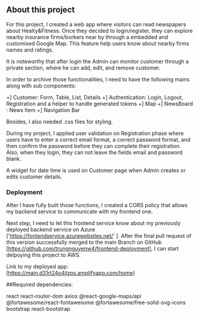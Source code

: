 ## About this project

For this project, I created a web app where visitors can read newspapers about Healty&Fitness. Once they decided to login/register, they can explore nearby insurance firms/borkers near by through a embedded and customised Google Map. This feature help users know about nearby firms names and ratings. 

It is noteworthy that after login the Admin can monitor customer through a private section, where he can add, edit, and remove customer. 

In order to archive those functionalities, I need to have the following mains along with sub components:

+] Customer: Form, Table, List, Details
+] Authentication: Login, Logout, Registration and a helper to handle generated tokens
+] Map
+] NewsBoard : News Item
+] Navigation Bar

Besides, I also needed .css files for styling.

During my project, I applied user validation on Registration phase where users have to enter a correct email format, a correct password format, and then confirm the password before they can complete their registration. Also, when they login, they can not leave the fields email and password blank.

A widget for date time is used on Customer page when Admin creates or edits customer details.

### Deployment
After I have fully built those functions, I created a CORS policy that allows my backend service to communicate with my frontend one.

Next step, I need to let this frontend service know about my previously deployed backend service on Azure ['https://fontendservice.azurewebsites.net/' ]. After the final pull request of this version successfully merged to the main Branch on GitHub [https://github.com/trungnguyenw4/frontend-deployment], I can start delpoying this project to AWS.

Link to my deployed app: [https://main.d31rt24o4jlzps.amplifyapp.com/home]

##Required dependencies:

react
react-router-dom
axios
@react-google-maps/api
@fortawesome/react-fontawesome
@fortawesome/free-solid-svg-icons
bootstrap
react-bootstrap
